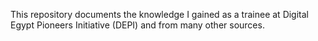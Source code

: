 This repository documents the knowledge I gained as a trainee at Digital Egypt Pioneers Initiative (DEPI) and from many other sources.

